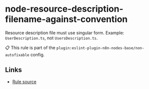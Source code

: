 [//]: # "File generated from a template. Do not edit this file directly."

# node-resource-description-filename-against-convention

Resource description file must use singular form. Example: `UserDescription.ts`, not `UsersDescription.ts`.

📋 This rule is part of the `plugin:eslint-plugin-n8n-nodes-base/non-autofixable` config.

## Links

- [Rule source](../../lib/rules/node-resource-description-filename-against-convention.ts)

